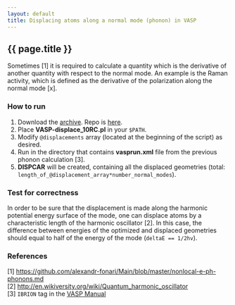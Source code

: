 ```yaml
---
layout: default
title: Displacing atoms along a normal mode (phonon) in VASP
---
```


## {{ page.title }}

Sometimes \[1\] it is required to calculate a quantity which is the derivative of another quantity with respect to the normal mode. An example is the Raman activity, which is defined as the derivative of the polarization along the normal mode \[x\].

### How to run
1. Download the [archive](https://gist.github.com/alexandr-fonari/4452625/download). Repo is [here](https://github.com/alexandr-fonari/Main/tree/master/VASP).
1. Place **VASP-displace_10RC.pl** in your ```$PATH```.
1. Modify ```@displacements``` array (located at the beginning of the script) as desired.
1. Run in the directory that contains **vasprun.xml** file from the previous phonon calculation \[3\].
1. **DISPCAR** will be created, containing all the displaced geometries (total: ```length_of_@displacement_array*number_normal_modes```).

### Test for correctness
In order to be sure that the displacement is made along the harmonic potential energy surface of the mode, one can displace atoms by a characteristic length of the harmonic oscillator \[2\]. In this case, the difference between energies of the optimized and displaced geometries should equal to half of the energy of the mode (```deltaE == 1/2hv```).

### References
\[1\] https://github.com/alexandr-fonari/Main/blob/master/nonlocal-e-ph-phonons.md  
\[2\] http://en.wikiversity.org/wiki/Quantum_harmonic_oscillator  
\[3\] ```IBRION``` tag in the [VASP Manual](http://cms.mpi.univie.ac.at/vasp/vasp/IBRION_tag_NFREE_tag.html)
